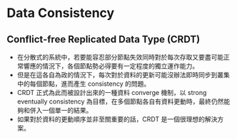 # Data Consistency

## Conflict-free Replicated Data Type (CRDT)
- 在分散式的系統中，若要能容忍部分節點失效同時對於每次存取又要盡可能正常響應的情況下，各個節點勢必得要有一定程度的獨立運作能力。
- 但是在這各自為政的情況下，每次對於資料的更新可能沒辦法即時同步到叢集中的每個節點，進而產生 consistency 的問題。
- CRDT 正式為此而被設計出來的一種資料 converge 機制，以 strong eventually consistency 為目標，在多個節點各自有資料更動時，最終仍然能夠和併入一個單一的結果。
- 如果對於資料的更動順序並非至關重要的話，CRDT 是一個很理想的解決方案。
